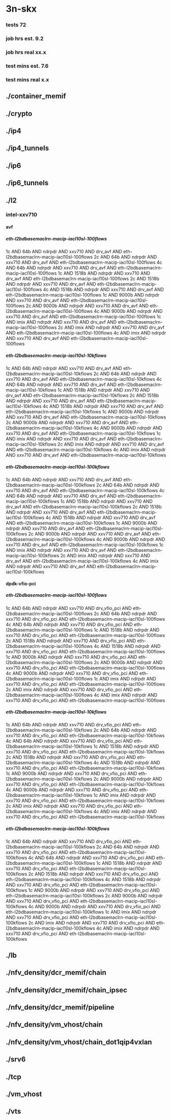 # 3n-skx
### tests 72
### job hrs est. 9.2
### job hrs real xx.x
### test mins est. 7.6
### test mins real x.x
## ./container_memif
## ./crypto
## ./ip4
## ./ip4_tunnels
## ./ip6
## ./ip6_tunnels
## ./l2
### intel-xxv710
#### avf
##### eth-l2bdbasemaclrn-macip-iacl10sl-100flows
1c AND 64b AND ndrpdr AND xxv710 AND drv_avf AND eth-l2bdbasemaclrn-macip-iacl10sl-100flows
2c AND 64b AND ndrpdr AND xxv710 AND drv_avf AND eth-l2bdbasemaclrn-macip-iacl10sl-100flows
4c AND 64b AND ndrpdr AND xxv710 AND drv_avf AND eth-l2bdbasemaclrn-macip-iacl10sl-100flows
1c AND 1518b AND ndrpdr AND xxv710 AND drv_avf AND eth-l2bdbasemaclrn-macip-iacl10sl-100flows
2c AND 1518b AND ndrpdr AND xxv710 AND drv_avf AND eth-l2bdbasemaclrn-macip-iacl10sl-100flows
4c AND 1518b AND ndrpdr AND xxv710 AND drv_avf AND eth-l2bdbasemaclrn-macip-iacl10sl-100flows
1c AND 9000b AND ndrpdr AND xxv710 AND drv_avf AND eth-l2bdbasemaclrn-macip-iacl10sl-100flows
2c AND 9000b AND ndrpdr AND xxv710 AND drv_avf AND eth-l2bdbasemaclrn-macip-iacl10sl-100flows
4c AND 9000b AND ndrpdr AND xxv710 AND drv_avf AND eth-l2bdbasemaclrn-macip-iacl10sl-100flows
1c AND imix AND ndrpdr AND xxv710 AND drv_avf AND eth-l2bdbasemaclrn-macip-iacl10sl-100flows
2c AND imix AND ndrpdr AND xxv710 AND drv_avf AND eth-l2bdbasemaclrn-macip-iacl10sl-100flows
4c AND imix AND ndrpdr AND xxv710 AND drv_avf AND eth-l2bdbasemaclrn-macip-iacl10sl-100flows
##### eth-l2bdbasemaclrn-macip-iacl10sl-10kflows
1c AND 64b AND ndrpdr AND xxv710 AND drv_avf AND eth-l2bdbasemaclrn-macip-iacl10sl-10kflows
2c AND 64b AND ndrpdr AND xxv710 AND drv_avf AND eth-l2bdbasemaclrn-macip-iacl10sl-10kflows
4c AND 64b AND ndrpdr AND xxv710 AND drv_avf AND eth-l2bdbasemaclrn-macip-iacl10sl-10kflows
1c AND 1518b AND ndrpdr AND xxv710 AND drv_avf AND eth-l2bdbasemaclrn-macip-iacl10sl-10kflows
2c AND 1518b AND ndrpdr AND xxv710 AND drv_avf AND eth-l2bdbasemaclrn-macip-iacl10sl-10kflows
4c AND 1518b AND ndrpdr AND xxv710 AND drv_avf AND eth-l2bdbasemaclrn-macip-iacl10sl-10kflows
1c AND 9000b AND ndrpdr AND xxv710 AND drv_avf AND eth-l2bdbasemaclrn-macip-iacl10sl-10kflows
2c AND 9000b AND ndrpdr AND xxv710 AND drv_avf AND eth-l2bdbasemaclrn-macip-iacl10sl-10kflows
4c AND 9000b AND ndrpdr AND xxv710 AND drv_avf AND eth-l2bdbasemaclrn-macip-iacl10sl-10kflows
1c AND imix AND ndrpdr AND xxv710 AND drv_avf AND eth-l2bdbasemaclrn-macip-iacl10sl-10kflows
2c AND imix AND ndrpdr AND xxv710 AND drv_avf AND eth-l2bdbasemaclrn-macip-iacl10sl-10kflows
4c AND imix AND ndrpdr AND xxv710 AND drv_avf AND eth-l2bdbasemaclrn-macip-iacl10sl-10kflows
##### eth-l2bdbasemaclrn-macip-iacl10sl-100kflows
1c AND 64b AND ndrpdr AND xxv710 AND drv_avf AND eth-l2bdbasemaclrn-macip-iacl10sl-100kflows
2c AND 64b AND ndrpdr AND xxv710 AND drv_avf AND eth-l2bdbasemaclrn-macip-iacl10sl-100kflows
4c AND 64b AND ndrpdr AND xxv710 AND drv_avf AND eth-l2bdbasemaclrn-macip-iacl10sl-100kflows
1c AND 1518b AND ndrpdr AND xxv710 AND drv_avf AND eth-l2bdbasemaclrn-macip-iacl10sl-100kflows
2c AND 1518b AND ndrpdr AND xxv710 AND drv_avf AND eth-l2bdbasemaclrn-macip-iacl10sl-100kflows
4c AND 1518b AND ndrpdr AND xxv710 AND drv_avf AND eth-l2bdbasemaclrn-macip-iacl10sl-100kflows
1c AND 9000b AND ndrpdr AND xxv710 AND drv_avf AND eth-l2bdbasemaclrn-macip-iacl10sl-100kflows
2c AND 9000b AND ndrpdr AND xxv710 AND drv_avf AND eth-l2bdbasemaclrn-macip-iacl10sl-100kflows
4c AND 9000b AND ndrpdr AND xxv710 AND drv_avf AND eth-l2bdbasemaclrn-macip-iacl10sl-100kflows
1c AND imix AND ndrpdr AND xxv710 AND drv_avf AND eth-l2bdbasemaclrn-macip-iacl10sl-100kflows
2c AND imix AND ndrpdr AND xxv710 AND drv_avf AND eth-l2bdbasemaclrn-macip-iacl10sl-100kflows
4c AND imix AND ndrpdr AND xxv710 AND drv_avf AND eth-l2bdbasemaclrn-macip-iacl10sl-100kflows
#### dpdk-vfio-pci
##### eth-l2bdbasemaclrn-macip-iacl10sl-100flows
1c AND 64b AND ndrpdr AND xxv710 AND drv_vfio_pci AND eth-l2bdbasemaclrn-macip-iacl10sl-100flows
2c AND 64b AND ndrpdr AND xxv710 AND drv_vfio_pci AND eth-l2bdbasemaclrn-macip-iacl10sl-100flows
4c AND 64b AND ndrpdr AND xxv710 AND drv_vfio_pci AND eth-l2bdbasemaclrn-macip-iacl10sl-100flows
1c AND 1518b AND ndrpdr AND xxv710 AND drv_vfio_pci AND eth-l2bdbasemaclrn-macip-iacl10sl-100flows
2c AND 1518b AND ndrpdr AND xxv710 AND drv_vfio_pci AND eth-l2bdbasemaclrn-macip-iacl10sl-100flows
4c AND 1518b AND ndrpdr AND xxv710 AND drv_vfio_pci AND eth-l2bdbasemaclrn-macip-iacl10sl-100flows
1c AND 9000b AND ndrpdr AND xxv710 AND drv_vfio_pci AND eth-l2bdbasemaclrn-macip-iacl10sl-100flows
2c AND 9000b AND ndrpdr AND xxv710 AND drv_vfio_pci AND eth-l2bdbasemaclrn-macip-iacl10sl-100flows
4c AND 9000b AND ndrpdr AND xxv710 AND drv_vfio_pci AND eth-l2bdbasemaclrn-macip-iacl10sl-100flows
1c AND imix AND ndrpdr AND xxv710 AND drv_vfio_pci AND eth-l2bdbasemaclrn-macip-iacl10sl-100flows
2c AND imix AND ndrpdr AND xxv710 AND drv_vfio_pci AND eth-l2bdbasemaclrn-macip-iacl10sl-100flows
4c AND imix AND ndrpdr AND xxv710 AND drv_vfio_pci AND eth-l2bdbasemaclrn-macip-iacl10sl-100flows
##### eth-l2bdbasemaclrn-macip-iacl10sl-10kflows
1c AND 64b AND ndrpdr AND xxv710 AND drv_vfio_pci AND eth-l2bdbasemaclrn-macip-iacl10sl-10kflows
2c AND 64b AND ndrpdr AND xxv710 AND drv_vfio_pci AND eth-l2bdbasemaclrn-macip-iacl10sl-10kflows
4c AND 64b AND ndrpdr AND xxv710 AND drv_vfio_pci AND eth-l2bdbasemaclrn-macip-iacl10sl-10kflows
1c AND 1518b AND ndrpdr AND xxv710 AND drv_vfio_pci AND eth-l2bdbasemaclrn-macip-iacl10sl-10kflows
2c AND 1518b AND ndrpdr AND xxv710 AND drv_vfio_pci AND eth-l2bdbasemaclrn-macip-iacl10sl-10kflows
4c AND 1518b AND ndrpdr AND xxv710 AND drv_vfio_pci AND eth-l2bdbasemaclrn-macip-iacl10sl-10kflows
1c AND 9000b AND ndrpdr AND xxv710 AND drv_vfio_pci AND eth-l2bdbasemaclrn-macip-iacl10sl-10kflows
2c AND 9000b AND ndrpdr AND xxv710 AND drv_vfio_pci AND eth-l2bdbasemaclrn-macip-iacl10sl-10kflows
4c AND 9000b AND ndrpdr AND xxv710 AND drv_vfio_pci AND eth-l2bdbasemaclrn-macip-iacl10sl-10kflows
1c AND imix AND ndrpdr AND xxv710 AND drv_vfio_pci AND eth-l2bdbasemaclrn-macip-iacl10sl-10kflows
2c AND imix AND ndrpdr AND xxv710 AND drv_vfio_pci AND eth-l2bdbasemaclrn-macip-iacl10sl-10kflows
4c AND imix AND ndrpdr AND xxv710 AND drv_vfio_pci AND eth-l2bdbasemaclrn-macip-iacl10sl-10kflows
##### eth-l2bdbasemaclrn-macip-iacl10sl-100kflows
1c AND 64b AND ndrpdr AND xxv710 AND drv_vfio_pci AND eth-l2bdbasemaclrn-macip-iacl10sl-100kflows
2c AND 64b AND ndrpdr AND xxv710 AND drv_vfio_pci AND eth-l2bdbasemaclrn-macip-iacl10sl-100kflows
4c AND 64b AND ndrpdr AND xxv710 AND drv_vfio_pci AND eth-l2bdbasemaclrn-macip-iacl10sl-100kflows
1c AND 1518b AND ndrpdr AND xxv710 AND drv_vfio_pci AND eth-l2bdbasemaclrn-macip-iacl10sl-100kflows
2c AND 1518b AND ndrpdr AND xxv710 AND drv_vfio_pci AND eth-l2bdbasemaclrn-macip-iacl10sl-100kflows
4c AND 1518b AND ndrpdr AND xxv710 AND drv_vfio_pci AND eth-l2bdbasemaclrn-macip-iacl10sl-100kflows
1c AND 9000b AND ndrpdr AND xxv710 AND drv_vfio_pci AND eth-l2bdbasemaclrn-macip-iacl10sl-100kflows
2c AND 9000b AND ndrpdr AND xxv710 AND drv_vfio_pci AND eth-l2bdbasemaclrn-macip-iacl10sl-100kflows
4c AND 9000b AND ndrpdr AND xxv710 AND drv_vfio_pci AND eth-l2bdbasemaclrn-macip-iacl10sl-100kflows
1c AND imix AND ndrpdr AND xxv710 AND drv_vfio_pci AND eth-l2bdbasemaclrn-macip-iacl10sl-100kflows
2c AND imix AND ndrpdr AND xxv710 AND drv_vfio_pci AND eth-l2bdbasemaclrn-macip-iacl10sl-100kflows
4c AND imix AND ndrpdr AND xxv710 AND drv_vfio_pci AND eth-l2bdbasemaclrn-macip-iacl10sl-100kflows
## ./lb
## ./nfv_density/dcr_memif/chain
## ./nfv_density/dcr_memif/chain_ipsec
## ./nfv_density/dcr_memif/pipeline
## ./nfv_density/vm_vhost/chain
## ./nfv_density/vm_vhost/chain_dot1qip4vxlan
## ./srv6
## ./tcp
## ./vm_vhost
## ./vts
